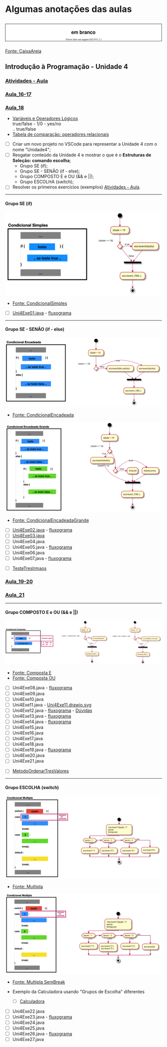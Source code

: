 <!--  FIXME:
### [Aula_13](Unidade4/aula.md#Aula_13 "	21-03-2022	segunda	")	21-03-2022	segunda
### [Aula_14](Unidade4/aula.md#Aula_14 "	23-03-2022	quarta		23-03-2022	quarta
### [Aula_15](Unidade4/aula.md#Aula_15 "	23-03-2022	quarta	")	23-03-2022	quarta
### [Aula_16](Unidade4/aula.md#Aula_16 “	28-03-2022	segunda	")	28-03-2022	segunda
### [Aula_17](Unidade4/aula.md#Aula_17 “	30-03-2022	quarta		30-03-2022	quarta
### [Aula_18](Unidade4/aula.md#Aula_18 "	30-03-2022	quarta	")	30-03-2022	quarta
### [Aula_19](Unidade4/aula.md#Aula_19 "	04-04-2022	segunda	")	04-04-2022	segunda
### [Aula_20](Unidade4/aula.md#Aula_20 "	06-04-2022	quarta		06-04-2022	quarta
### [Aula_21](Unidade4/aula.md#Aula_21 "	06-04-2022	quarta	")	06-04-2022	quarta
-->

# Algumas anotações das aulas

<!-- 
FIXME:
Mensagem "do dia", do programador ...  
    Programadores .. analisem o problema antes.  Não saiam “chutando” tudo.  
    [Olhar vídeo](imgs/programador.mp4 "Olhar vídeo")  
-->

## ![Rabiscos](aula.drawio.svg)

[Fonte: CaixaAreia](src/CaixaAreia.java "Fonte: CaixaAreia")  

## Introdução à Programação - Unidade 4

### [Atividades - Aula](atividadeAula.md "Atividades - Aula")  

### [Aula_16-17](../cronograma.md#Aula_16-17)

### [Aula_18](../cronograma.md#Aula_18)

- [Variáveis e Operadores Lógicos](../Unidade4/README.md#operadores-lógicos-em-java "Variáveis lógicas")  
  true/false - 1/0 - yes/no  
  .. true/false  
- [Tabela de comparação: operadores relacionais](../Unidade4/README.md#operadores-relacionais-em-java "Tabela de comparação: operadores relacionais")  
- [ ] Criar um novo projeto no VSCode para representar a Unidade 4 com o nome "Unidade4";  
- [ ] Resgatar conteúdo da Unidade 4 e mostrar o que é o **Estruturas de Seleção: comando escolha**;  
  - Grupo SE (if);  
  - Grupo SE - SENÃO (if - else);  
  - Grupo COMPOSTO E e OU (&& e ||);  
  - Grupo ESCOLHA (switch);  
- [ ] Resolver os primeiros exercícios (exemplos) [Atividades - Aula](atividadeAula.md "Atividades - Aula").  

----------

#### Grupo SE (if)

![CondicionalSimples](fluxogramas/CondicionalSimples.drawio.svg "CondicionalSimples")  

- [Fonte: CondicionalSimples](src/ExemploCondicional_Simples.java "Fonte: CondicionalSimples")  

- [ ] [Uni4Exe01.java](src/Uni4Exe01.java "Uni4Exe01.java") - [fluxograma](fluxogramas/Uni4Exe01.svg "fluxograma") <!-- prof. completo -->  

----------

#### Grupo SE - SENÃO (if - else)

![CondicionalEncadeada](fluxogramas/CondicionalEncadeada.drawio.svg "CondicionalEncadeada")  

- [Fonte: CondicionalEncadeada](src/ExemploCondicionalEncadeada.java "Fonte: CondicionalEncadeada")  

![CondicionalEncadeadaGrande](fluxogramas/CondicionalEncadeadaGrande.drawio.svg "CondicionalEncadeadaGrande")  

- [Fonte: CondicionalEncadeadaGrande](src/ExemploCondicionalEncadeadaGrande.java "Fonte: CondicionalEncadeadaGrande")  

- [ ] [Uni4Exe02.java](src/Uni4Exe02.java "Uni4Exe02.java") - [fluxograma](fluxogramas/Uni4Exe02.svg "fluxograma") <!-- prof. completo -->  
- [ ] [Uni4Exe03.java](src/Uni4Exe03.java "Uni4Exe03.java") <!-- aluno enviou -->  
- [ ] Uni4Exe04.java  
- [ ] Uni4Exe05.java - [fluxograma](fluxogramas/Uni4Exe05.svg "fluxograma")  
- [ ] Uni4Exe06.java  
- [ ] Uni4Exe07.java - [fluxograma](fluxogramas/Uni4Exe07.svg "fluxograma")  
<!-- TODO: tarefa, deixar uma parte e pedi para pensar em como terminar de resolver -->
- [ ] [TesteTresIrmaos](src/ExemploTesteTresIrmaos.java "TesteTresIrmaos")

### [Aula_19-20](../cronograma.md#Aula_19-20)

### [Aula_21](../cronograma.md#Aula_21)

----------

#### Grupo COMPOSTO E e OU (&& e ||)

![CondicionalComposta](fluxogramas/CondicionalComposta.drawio.svg "CondicionalComposta")  

- [Fonte: Composta E](src/ExemploCondicionalCompostaE.java "Fonte: Composta E")  
- [Fonte: Composta OU](src/ExemploCondicionalCompostaOU.java "Fonte: Composta OU")  

- [ ] Uni4Exe08.java - [fluxograma](fluxogramas/Uni4Exe08.svg "fluxograma")  <!-- prof. completo -->  
- [ ] Uni4Exe09.java  
- [ ] Uni4Exe10.java  
- [ ] Uni4Exe11.java - [Uni4Exe11.drawio.svg](fluxogramas/Uni4Exe11.drawio.svg)  
- [ ] Uni4Exe12.java - [fluxograma](fluxogramas/Uni4Exe12.svg "fluxograma") - [Dúvidas](fluxogramas/Uni4Exe12_duvida.pdf "Dúvidas")  
- [ ] Uni4Exe13.java - [fluxograma](fluxogramas/Uni4Exe13.svg "fluxograma")  
- [ ] Uni4Exe14.java - [fluxograma](fluxogramas/Uni4Exe14.svg "fluxograma")  
- [ ] Uni4Exe15.java  
- [ ] Uni4Exe16.java  
- [ ] Uni4Exe17.java  
- [ ] Uni4Exe18.java  
- [ ] Uni4Exe19.java - [fluxograma](fluxogramas/Uni4Exe19.svg "fluxograma")  
- [ ] Uni4Exe20.java  
- [ ] Uni4Exe21.java  
<!-- TODO: tarefa, deixar uma parte e pedi para pensar em como terminar de resolver -->
- [ ] [MetodoOrdenarTresValores](src/ExemploMetodoOrdenarTresValores.java "MetodoOrdenarTresValores")

----------

#### Grupo ESCOLHA (switch)

![CondicionalMultipla](fluxogramas/CondicionalMultipla.drawio.svg "CondicionalMultipla")  

- [Fonte: Multipla](src/ExemploCondicionalMultipla.java "Fonte: Multipla")  

![CondicionalMultiplaSemBreak](fluxogramas/CondicionalMultiplaSemBreak.drawio.svg "CondicionalMultiplaSemBreak")  

- [Fonte: Multipla SemBreak](src/ExemploCondicionalMultiplaSemBreak.java "Fonte: Multipla SemBreak")  

- Exemplo da Calculadora usando "Grupos de Escolha" diferentes
  - [ ] [Calculadora](src/ExemploCalculadora.java "Calculadora")  

- [ ] Uni4Exe22.java  
- [ ] Uni4Exe23.java - [fluxograma](fluxogramas/Uni4Exe23.svg "fluxograma")  
- [ ] Uni4Exe24.java  
- [ ] Uni4Exe25.java  
- [ ] Uni4Exe26.java - [fluxograma](fluxogramas/Uni4Exe26.svg "fluxograma")  
- [ ] Uni4Exe27.java  
